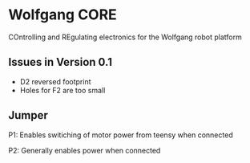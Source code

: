 # Wolfgang CORE
COntrolling and REgulating electronics for the Wolfgang robot platform

## Issues in Version 0.1
 - D2 reversed footprint
 - Holes for F2 are too small 

## Jumper
P1: Enables switiching of motor power from teensy when connected

P2: Generally enables power when connected

